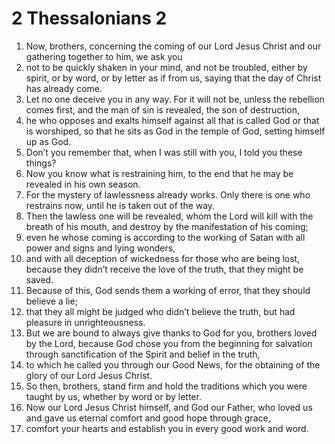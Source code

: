 ﻿
# 2 Thessalonians 2
1. Now, brothers, concerning the coming of our Lord Jesus Christ and our gathering together to him, we ask you 
2. not to be quickly shaken in your mind, and not be troubled, either by spirit, or by word, or by letter as if from us, saying that the day of Christ has already come. 
3. Let no one deceive you in any way. For it will not be, unless the rebellion comes first, and the man of sin is revealed, the son of destruction, 
4. he who opposes and exalts himself against all that is called God or that is worshiped, so that he sits as God in the temple of God, setting himself up as God. 
5. Don’t you remember that, when I was still with you, I told you these things? 
6. Now you know what is restraining him, to the end that he may be revealed in his own season. 
7. For the mystery of lawlessness already works. Only there is one who restrains now, until he is taken out of the way. 
8. Then the lawless one will be revealed, whom the Lord will kill with the breath of his mouth, and destroy by the manifestation of his coming; 
9. even he whose coming is according to the working of Satan with all power and signs and lying wonders, 
10. and with all deception of wickedness for those who are being lost, because they didn’t receive the love of the truth, that they might be saved. 
11. Because of this, God sends them a working of error, that they should believe a lie; 
12. that they all might be judged who didn’t believe the truth, but had pleasure in unrighteousness. 
13. But we are bound to always give thanks to God for you, brothers loved by the Lord, because God chose you from the beginning for salvation through sanctification of the Spirit and belief in the truth, 
14. to which he called you through our Good News, for the obtaining of the glory of our Lord Jesus Christ. 
15. So then, brothers, stand firm and hold the traditions which you were taught by us, whether by word or by letter. 
16. Now our Lord Jesus Christ himself, and God our Father, who loved us and gave us eternal comfort and good hope through grace, 
17. comfort your hearts and establish you in every good work and word. 
